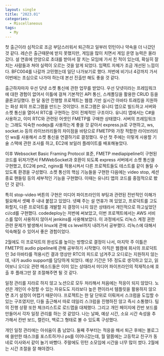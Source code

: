 ```yaml
---
layout: single
title: "2023.01"
categories:
  - Miscellaneous
tags:
  - My
---
```


첫 출근이라 심적으로 조금 부담스러워서 퇴근하고 일부러 민턴이나 약속을 더 나갔던 것 같다. 레슨은 출근때문에 받지 못했지만, 게임을 많이 치면서 게임 운영 능력은 올라갔다. 설 연휴에 안양으로 초대를 받아서 잘 치는 모임에 가서 친 적이 있는데, 확실히 잘치는 사람들과 쳐야 실력이 오르는 것을 알게 되었다. 임팩트 자체가 조금 개선된 느낌이다. BFC004를 나갈까 고민했는데 일단 나가보기로 했다. 저번에 비기너 4강까지 가서 이번에는 초심으로 나가야 하는데 본선 진출만 해도 좋을 것 같다.

출근하자마자 우선 닷넷 소켓 통신에 관한 업무를 받았다. 우선 닷넷이라는 프레임워크에 대한 경험이 없어서 이틀에 걸쳐 기본적인 API 통신, 스캐폴딩을 활용한 CRUD 등을 클론코딩했다. 한 달 동안 진행할 프로젝트는 웹캠 기반 실시간 아바타 트래킹을 지원하는 화상 회의 프로그램을 만드는 것이었다. 프로그램은 유니티 앱으로 빌드하고 서버와 소켓 통신을 열어서 RTC를 구현하는 것이 전체적인 구조이다. 유니티 앱에서는 C#을 사용하고, 이미 RTC와 관련된 어셋인 FMETP를 구매한 상태였다. 서버의 프레임워크는 그래도 익숙한 nodejs를 사용하는게 좋을 것 같아서 express.js로 구현하고, ws, socket.io 등의 라이브러리들의 차이점을 바탕으로 FMETP와 가장 적합한 라이브러리인 ws를 사용해서 소켓 통신을 연결하기로 결정했다. 우선 첫 주에는 이렇게 사용할 기술 스택에 관한 조사를 하고, EC2에 보일러 플레이트를 배포해놓았다.

이후 Websocket Basic Framing Protocol 표준, FMETP mediapipeline이 구현된 코드를 뒤져가면서 FMWebSocket과 호환이 되도록 express 서버에서 소켓 통신을 구현했고, EC2에 pm2, nginx를 적용시켜서 다른 프로젝트들도 테스트를 같이 돌릴 수 있도록 환경을 구성했다. 소켓 통신의 핵심 기능들을 구현한 다음에는 video stop, 세션 종료 핸들링 등의 세부적인 기능을 구현했다. 이때는 유니티 앱의 코드를 중점적으로 봤던 것 같다.

특히 stop-video 버튼의 구현은 미디어 파이프라인의 부팅과 관련된 전반적인 이해가 필요해서 셋째 주 내내 붙잡고 있었다. 넷째 주는 설 연휴가 껴 있었고, 프로덕트를 고도화할지, 다른 프로덕트를 개발할 지 결정이 나지 않은 상태라서 개인적으로 하고싶었던 ci/cd를 구현했다. codedeploy는 저번에 써보았고, 이번 프로젝트에서는 AWS 서비스를 많이 사용하지 않아서 jenkins를 사용해보았다. 이 과정에서도 리눅스 계정 권한 관련 문제가 발생해서 linux에 관해 cs level까지 내려가서 공부했다. 리눅스에 대해서 익숙해질 수 있어서 좋은 경험이었다.

2월에도 이 프로덕트의 완성도를 높이는 방향으로 결정이 나서, 마지막 주 이틀은 FMETP의 audio pipeline에 관해 공부하기 시작했다. 아직은 웹캠에 회사의 프로덕트인 3d 아바타를 적용시킨 결과 영상만 RTC의 피드로 넘겨주고 오디로는 지원하지 않는데, 내가 audio support를 담당하게 되었다. 예상 기간은 1주 정도로 생각하고 있고, 읽어보니 오디오 관련 메소드들은 이미 있는 상태라서 미디어 파이프라인의 적재적소에 호출 후 플래그만 잘 조절해주면 될 것 같다.

일정 관리를 지라로 하지 않고 노션으로 모두 처리해서 처음에는 적응이 되지 않았다. 노션은 개인이 수정할 수 있는 자유도도 지라보다 높은 편이라서 템플릿을 활용하지 않으면 초기 설정이 어렵기 때문이다. 프로젝트는 한 달 단위로 이뤄져서 스크럼을 도입할 수 있는 구조였지만, 다들 출근해서 따로 데일리 스크럼을 진행하진 않고 즉시 소통했다. 팀의 진행 상황 또한 체크리스트로 로드맵을 대체했다. 그리고 개인 페이지에 칸반 보드를 만들어서 각자 일정 관리를 하는 것 같았다. 나는 날짜, 예상 시간, 소요 시간 속성을 추가해서 칸반 보드, 캘린더, 백로그 형태로 볼 수 있도록 구성했다.

개인 일정 관리에는 아쉬움이 좀 남았다. 둘째 주부터는 적응을 해서 퇴근 후에는 블로그에 쓸만한 태스크를 포스트하거나 ps를 이어나갔는데, 월 말쯤에는 고등학교 친구가 동네로 이사와서 같이 놀기 바빴다. 주말에도 민턴 소모임에 시간을 너무 많이 썼다. 2월에는 시간 조절을 잘 해야겠다.
